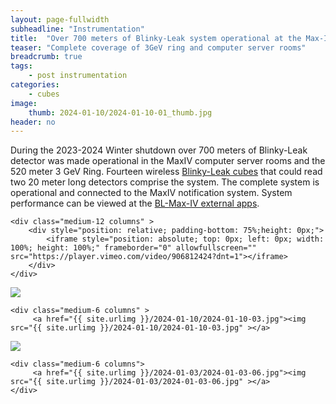 ```yaml
---
layout: page-fullwidth
subheadline: "Instrumentation"
title:  "Over 700 meters of Blinky-Leak system operational at the Max-IV Light Source"
teaser: "Complete coverage of 3GeV ring and computer server rooms"
breadcrumb: true
tags:
    - post instrumentation
categories:
    - cubes
image:
    thumb: 2024-01-10/2024-01-10-01_thumb.jpg
header: no
---
```

During the 2023-2024 Winter shutdown over 700 meters of Blinky-Leak detector was made operational in the MaxIV computer server rooms and the 520 meter 3 GeV Ring. Fourteen wireless [Blinky-Leak cubes](https://github.com/Blinky-Lite/blinky-leak-cube) that could read two 20 meter long detectors comprise the system. The complete system is operational and connected to the MaxIV notification system. System performance can be viewed at the [BL-Max-IV external apps](https://www.bl-maxiv.se/).

<div class="row">

    <div class="medium-12 columns" >
        <div style="position: relative; padding-bottom: 75%;height: 0px;">
            <iframe style="position: absolute; top: 0px; left: 0px; width: 100%; height: 100%;" frameborder="0" allowfullscreen="" src="https://player.vimeo.com/video/906812424?dnt=1"></iframe>
        </div>
    </div>
</div>
<div class="row">
    <div class="medium-6 columns">
        <a href="{{ site.urlimg }}/2024-01-03/2024-01-03-01.jpg"><img src="{{ site.urlimg }}/2024-01-03/2024-01-03-01.jpg" ></a>
    </div>

    <div class="medium-6 columns" >
         <a href="{{ site.urlimg }}/2024-01-10/2024-01-10-03.jpg"><img src="{{ site.urlimg }}/2024-01-10/2024-01-10-03.jpg" ></a>
   </div>
</div>
<div class="row t30">
    <div class="medium-6 columns">
         <a href="{{ site.urlimg }}/2024-01-10/2024-01-10-02.jpg"><img src="{{ site.urlimg }}/2024-01-10/2024-01-10-02.jpg" ></a>
    </div>

    <div class="medium-6 columns">
         <a href="{{ site.urlimg }}/2024-01-03/2024-01-03-06.jpg"><img src="{{ site.urlimg }}/2024-01-03/2024-01-03-06.jpg" ></a>
    </div>
</div>
